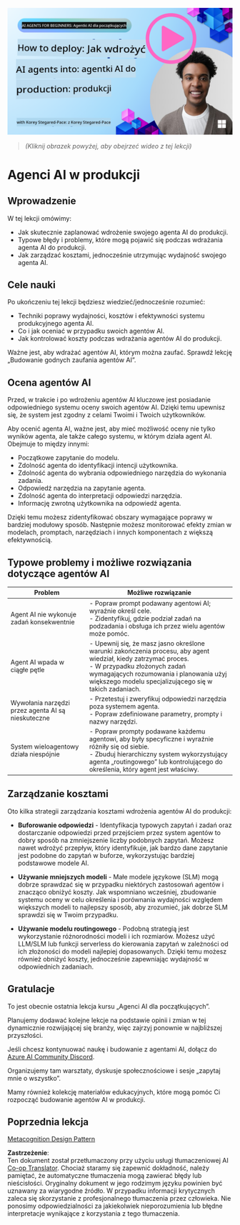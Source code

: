 <!--
CO_OP_TRANSLATOR_METADATA:
{
  "original_hash": "44013a98d980c8b92d4b814dc49b545d",
  "translation_date": "2025-03-28T09:44:34+00:00",
  "source_file": "10-ai-agents-production\\README.md",
  "language_code": "pl"
}
-->
[![AI Agents In Production](../../../translated_images/lesson-10-thumbnail.0b68f4240618b3d5b26693b78cf2cf0a8b36131b50bb08daf91d548cecc87424.pl.png)](https://youtu.be/l4TP6IyJxmQ?si=IvCW3cbw0NJ2mUMV)

> _(Kliknij obrazek powyżej, aby obejrzeć wideo z tej lekcji)_
# Agenci AI w produkcji

## Wprowadzenie

W tej lekcji omówimy:

- Jak skutecznie zaplanować wdrożenie swojego agenta AI do produkcji.
- Typowe błędy i problemy, które mogą pojawić się podczas wdrażania agenta AI do produkcji.
- Jak zarządzać kosztami, jednocześnie utrzymując wydajność swojego agenta AI.

## Cele nauki

Po ukończeniu tej lekcji będziesz wiedzieć/jednocześnie rozumieć:

- Techniki poprawy wydajności, kosztów i efektywności systemu produkcyjnego agenta AI.
- Co i jak oceniać w przypadku swoich agentów AI.
- Jak kontrolować koszty podczas wdrażania agentów AI do produkcji.

Ważne jest, aby wdrażać agentów AI, którym można zaufać. Sprawdź lekcję „Budowanie godnych zaufania agentów AI”.

## Ocena agentów AI

Przed, w trakcie i po wdrożeniu agentów AI kluczowe jest posiadanie odpowiedniego systemu oceny swoich agentów AI. Dzięki temu upewnisz się, że system jest zgodny z celami Twoimi i Twoich użytkowników.

Aby ocenić agenta AI, ważne jest, aby mieć możliwość oceny nie tylko wyników agenta, ale także całego systemu, w którym działa agent AI. Obejmuje to między innymi:

- Początkowe zapytanie do modelu.
- Zdolność agenta do identyfikacji intencji użytkownika.
- Zdolność agenta do wybrania odpowiedniego narzędzia do wykonania zadania.
- Odpowiedź narzędzia na zapytanie agenta.
- Zdolność agenta do interpretacji odpowiedzi narzędzia.
- Informację zwrotną użytkownika na odpowiedź agenta.

Dzięki temu możesz zidentyfikować obszary wymagające poprawy w bardziej modułowy sposób. Następnie możesz monitorować efekty zmian w modelach, promptach, narzędziach i innych komponentach z większą efektywnością.

## Typowe problemy i możliwe rozwiązania dotyczące agentów AI

| **Problem**                                   | **Możliwe rozwiązanie**                                                                                                                                                                                                     |
| --------------------------------------------- | ---------------------------------------------------------------------------------------------------------------------------------------------------------------------------------------------------------------------------- |
| Agent AI nie wykonuje zadań konsekwentnie     | - Popraw prompt podawany agentowi AI; wyraźnie określ cele.<br>- Zidentyfikuj, gdzie podział zadań na podzadania i obsługa ich przez wielu agentów może pomóc.                                                               |
| Agent AI wpada w ciągłe pętle                 | - Upewnij się, że masz jasno określone warunki zakończenia procesu, aby agent wiedział, kiedy zatrzymać proces.<br>- W przypadku złożonych zadań wymagających rozumowania i planowania użyj większego modelu specjalizującego się w takich zadaniach. |
| Wywołania narzędzi przez agenta AI są nieskuteczne | - Przetestuj i zweryfikuj odpowiedzi narzędzia poza systemem agenta.<br>- Popraw zdefiniowane parametry, prompty i nazwy narzędzi.                                                                                            |
| System wieloagentowy działa niespójnie        | - Popraw prompty podawane każdemu agentowi, aby były specyficzne i wyraźnie różniły się od siebie.<br>- Zbuduj hierarchiczny system wykorzystujący agenta „routingowego” lub kontrolującego do określenia, który agent jest właściwy. |

## Zarządzanie kosztami

Oto kilka strategii zarządzania kosztami wdrożenia agentów AI do produkcji:

- **Buforowanie odpowiedzi** - Identyfikacja typowych zapytań i zadań oraz dostarczanie odpowiedzi przed przejściem przez system agentów to dobry sposób na zmniejszenie liczby podobnych zapytań. Możesz nawet wdrożyć przepływ, który identyfikuje, jak bardzo dane zapytanie jest podobne do zapytań w buforze, wykorzystując bardziej podstawowe modele AI.

- **Używanie mniejszych modeli** - Małe modele językowe (SLM) mogą dobrze sprawdzać się w przypadku niektórych zastosowań agentów i znacząco obniżyć koszty. Jak wspomniano wcześniej, zbudowanie systemu oceny w celu określenia i porównania wydajności względem większych modeli to najlepszy sposób, aby zrozumieć, jak dobrze SLM sprawdzi się w Twoim przypadku.

- **Używanie modelu routingowego** - Podobną strategią jest wykorzystanie różnorodności modeli i ich rozmiarów. Możesz użyć LLM/SLM lub funkcji serverless do kierowania zapytań w zależności od ich złożoności do modeli najlepiej dopasowanych. Dzięki temu możesz również obniżyć koszty, jednocześnie zapewniając wydajność w odpowiednich zadaniach.

## Gratulacje

To jest obecnie ostatnia lekcja kursu „Agenci AI dla początkujących”.

Planujemy dodawać kolejne lekcje na podstawie opinii i zmian w tej dynamicznie rozwijającej się branży, więc zajrzyj ponownie w najbliższej przyszłości.

Jeśli chcesz kontynuować naukę i budowanie z agentami AI, dołącz do <a href="https://discord.gg/kzRShWzttr" target="_blank">Azure AI Community Discord</a>.

Organizujemy tam warsztaty, dyskusje społecznościowe i sesje „zapytaj mnie o wszystko”.

Mamy również kolekcję materiałów edukacyjnych, które mogą pomóc Ci rozpocząć budowanie agentów AI w produkcji.

## Poprzednia lekcja

[Metacognition Design Pattern](../09-metacognition/README.md)

**Zastrzeżenie**:  
Ten dokument został przetłumaczony przy użyciu usługi tłumaczeniowej AI [Co-op Translator](https://github.com/Azure/co-op-translator). Chociaż staramy się zapewnić dokładność, należy pamiętać, że automatyczne tłumaczenia mogą zawierać błędy lub nieścisłości. Oryginalny dokument w jego rodzimym języku powinien być uznawany za wiarygodne źródło. W przypadku informacji krytycznych zaleca się skorzystanie z profesjonalnego tłumaczenia przez człowieka. Nie ponosimy odpowiedzialności za jakiekolwiek nieporozumienia lub błędne interpretacje wynikające z korzystania z tego tłumaczenia.